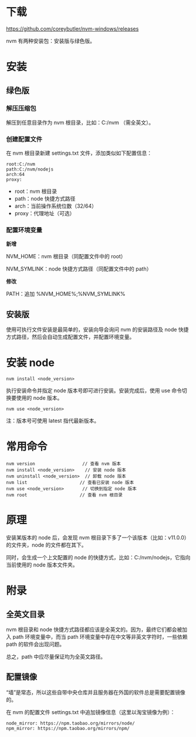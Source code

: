 # 下载

https://github.com/coreybutler/nvm-windows/releases

nvm 有两种安装包：安装版与绿色版。

# 安装

## 绿色版

### 解压压缩包

解压到任意目录作为 nvm 根目录，比如：C:/nvm （需全英文）。

### 创建配置文件

在 nvm 根目录新建 settings.txt 文件，添加类似如下配置信息：

```
root:C:/nvm
path:C:/nvm/nodejs
arch:64
proxy:
```

* root：nvm 根目录
* path：node 快捷方式路径
* arch：当前操作系统位数（32/64）
* proxy：代理地址（可选）

### 配置环境变量

**新增**

NVM_HOME：nvm 根目录（同配置文件中的 root）

NVM_SYMLINK：node 快捷方式路径（同配置文件中的 path）

**修改**

PATH：追加 %NVM_HOME%;%NVM_SYMLINK%

## 安装版

使用可执行文件安装是最简单的，安装向导会询问 nvm 的安装路径及 node 快捷方式路径，然后会自动生成配置文件，并配置环境变量。

# 安装 node

```shell
nvm install <node_version>
```

执行安装命令并指定 node 版本号即可进行安装。安装完成后，使用 use 命令切换要使用的 node 版本。

```
nvm use <node_version>
```

注：版本号可使用 latest 指代最新版本。

# 常用命令

```
nvm version					 // 查看 nvm 版本
nvm install <node_version> 	  // 安装 node 版本
nvm uninstall <node_version>  // 卸载 node 版本
nvm list 				    // 查看已安装 node 版本
nvm use <node_version>		 // 切换到指定 node 版本
nvm root 					// 查看 nvm 根目录
```

# 原理

安装某版本的 node 后，会发现 nvm 根目录下多了一个该版本（比如：v11.0.0）的文件夹，node 的文件都在其下。

同时，会生成一个上文配置的 node 的快捷方式，比如：C:/nvm/nodejs，它指向当前使用的 node 版本文件夹。

# 附录

## 全英文目录

nvm 根目录和 node 快捷方式路径都应该是全英文的。因为，最终它们都会被加入 path 环境变量中，而当 path 环境变量中存在中文等非英文字符时，一些依赖 path 的软件会出现问题。

总之，path 中应尽量保证均为全英文路径。

## 配置镜像

“墙”是常态，所以这些自带中央仓库并且服务器在外国的软件总是需要配置镜像的。

在 nvm 的配置文件 settings.txt 中追加镜像信息（这里以淘宝镜像为例）：

```
node_mirror: https://npm.taobao.org/mirrors/node/
npm_mirror: https://npm.taobao.org/mirrors/npm/
```

